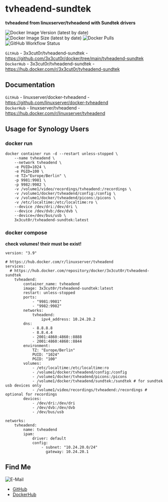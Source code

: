 # tvheadend-sundtek

**tvheadend from linuxserver/tvheadend with Sundtek drivers**

![Docker Image Version (latest by date)](https://img.shields.io/docker/v/3x3cut0r/tvheadend-sundtek)
![Docker Image Size (latest by date)](https://img.shields.io/docker/image-size/3x3cut0r/tvheadend-sundtek)
![Docker Pulls](https://img.shields.io/docker/pulls/3x3cut0r/tvheadend-sundtek)
![GitHub Workflow Status](https://img.shields.io/github/workflow/status/3x3cut0r/docker/build%20tvheadend-sundtek)

`GitHub` - 3x3cut0r/tvheadend-sundtek - https://github.com/3x3cut0r/docker/tree/main/tvheadend-sundtek  
`DockerHub` - 3x3cut0r/tvheadend-sundtek - https://hub.docker.com/r/3x3cut0r/tvheadend-sundtek  

## Documentation

`GitHub` - linuxserver/docker-tvheadend - https://github.com/linuxserver/docker-tvheadend  
`DockerHub` - linuxserver/tvheadend - https://hub.docker.com/r/linuxserver/tvheadend  

## Usage for Synology Users

### docker run

```shell
docker container run -d --restart unless-stopped \
    --name tvheadend \
    --network tvheadend \
    -e PUID=1024 \
    -e PGID=100 \
    -e TZ="Europe/Berlin" \
    -p 9981:9981 \
    -p 9982:9982 \
    -v /volume1/video/recordings/tvheadend:/recordings \
    -v /volume1/docker/tvheadend/config:/config \
    -v /volume1/docker/tvheadend/picons:/picons \
    -v /etc/localtime:/etc/localtime:ro \
    --device /dev/dri:/dev/dri \
    --device /dev/dvb:/dev/dvb \
    --device=/dev/bus/usb \
    3x3cut0r/tvheadend-sundtek:latest
```

### docker compose
**check volumes! their must be exist!**  
```shell
version: "3.9"

# https://hub.docker.com/r/linuxserver/tvheadend
services:
  # https://hub.docker.com/repository/docker/3x3cut0r/tvheadend-sundtek
    tvheadend:
        container_name: tvheadend
        image: 3x3cut0r/tvheadend-sundtek:latest
        restart: unless-stopped
        ports:
            - "9981:9981"
            - "9982:9982"
        networks:
            tvheadend:
                ipv4_address: 10.24.20.2
        dns:
            - 8.8.8.8
            - 8.8.4.4
            - 2001:4860:4860::8888
            - 2001:4860:4860::8844
        environment:
            TZ: "Europe/Berlin"
            PUID: "1024"
            PGID: "100"
        volumes:
            - /etc/localtime:/etc/localtime:ro
            - /volume1/docker/tvheadend/config:/config
            - /volume1/docker/tvheadend/picons:/picons
            - /volume1/docker/tvheadend/sundtek:/sundtek # for sundtek usb devices only
            - /volume1/video/recordings/tvheadend:/recordings # optional for recordings
        devices:
            - /dev/dri:/dev/dri
            - /dev/dvb:/dev/dvb
            - /dev/bus/usb

networks:
    tvheadend:
        name: tvheadend
        ipam:
            driver: default
            config:
                - subnet: "10.24.20.0/24"
                  gateway: 10.24.20.1

```

## Find Me <a name="findme"></a>

![E-Mail](https://img.shields.io/badge/E--Mail-executor55%40gmx.de-red)
* [GitHub](https://github.com/3x3cut0r)
* [DockerHub](https://hub.docker.com/u/3x3cut0r)

